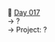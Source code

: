 :date: [Day 017](https://github.com/fernandocucci/100DaysOfPython/tree/main/Day%20016)  
-> ?<br/>
-> Project: ?